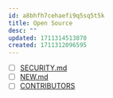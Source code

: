 ```yaml
---
id: a8bhfh7cehaefi9q5sq5t5k
title: Open Source
desc: ""
updated: 1711314513870
created: 1711312096595
---
```


- [ ] [SECURITY.md](https://github.com/dmlc/xgboost/blob/master/SECURITY.md)
- [ ] [NEW.md](https://github.com/dmlc/xgboost/blob/master/NEWS.md)
- [ ] [CONTRIBUTORS](https://github.com/dmlc/xgboost/blob/master/CONTRIBUTORS.md)
